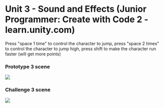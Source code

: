 # Unit 3 - Sound and Effects (Junior Programmer: Create with Code 2 - learn.unity.com)

Press "space 1 time" to control the character to jump, press "space 2 times" to control the character to jump high, press shift to make the character run faster (will get more points)
### Prototype 3 scene
![](https://github.com/nguyen-duc-viet/Prototype-3/blob/master/GamePlayImages/1.png)
### Challenge 3 scene
![](https://github.com/nguyen-duc-viet/Prototype-3/blob/master/GamePlayImages/2.png)
